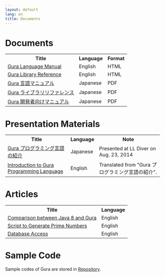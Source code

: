 ```yaml
---
layout: default
lang: en
title: Documents
---
```


<!-- ----------------------------------------------------------------------- -->
<h1 name="documents">Documents</h1>

<table>
<tr><th>Title</th><th>Language</th><th>Format</th></tr>

<tr><td>
<a href="language-manual/index.html">
Gura Language Manual
</a><td>English</td><td>HTML</td></tr>

<tr><td>
<a href="library-reference/index.html">
Gura Library Reference
</a><td>English</td><td>HTML</td></tr>

<tr><td>
<a href="https://github.com/gura-lang/gura-doc/blob/master/gura-lang-j.pdf?raw=true"
  onClick="ga('send', 'event', 'document', 'click', 'gura-lang-j.pdf');">
Gura 言語マニュアル
</a><td>Japanese</td><td>PDF</td></tr>

<tr><td>
<a href="https://github.com/gura-lang/gura-doc/blob/master/gura-lib-j.pdf?raw=true"
  onClick="ga('send', 'event', 'document', 'click', 'gura-lib-j.pdf');">
Gura ライブラリリファレンス
</a><td>Japanese</td><td>PDF</td></tr>

<tr><td>
<a href="https://github.com/gura-lang/gura-doc/blob/master/gura-dev-j.pdf?raw=true"
  onClick="ga('send', 'event', 'document', 'click', 'gura-dev-j.pdf');">
Gura 開発者向けマニュアル
</a><td>Japanese</td><td>PDF</td></tr>

</table>


<!-- ----------------------------------------------------------------------- -->
<h1 name="presentation">Presentation Materials</h1>

<table>
<tr><th>Title</th><th>Language</th><th>Note</th></tr>

<tr><td>
<a href="http://www.slideshare.net/ypsitau/gura-introduction-37974595">
Gura プログラミング言語の紹介
</a></td>
<td>Japanese</td><td>Presented at LL Diver on Aug. 23, 2014</td></tr>

<tr><td>
<a href="http://www.slideshare.net/ypsitau/gura-introductione">
Introduction to Gura Programming Language
</a></td>
<td>English</td><td>Translated from "Gura プログラミング言語の紹介".</td></tr>

</table>


<!-- ----------------------------------------------------------------------- -->
<h1>Articles</h1>

<table>
<tr><th>Title</th><th>Language</th></tr>

<tr><td>
<a href="articles/Comparison-between-Java8-and-Gura.html">
Comparison between Java 8 and Gura
</a></td>
<td>English</td></tr>

<tr><td>
<a href="articles/Script-to-Generate-Prime-Numbers.html">
Script to Generate Prime Numbers
</a></td>
<td>English</td></tr>

<tr><td>
<a href="articles/Database-Access.html">
Database Access
</a></td>
<td>English</td></tr>

</table>


<!-- ----------------------------------------------------------------------- -->
<h1>Sample Code</h1>

<p>Sample codes of Gura are stored in
<a href="https://github.com/gura-lang/gura/tree/master/sample"
 onClick="ga('send', 'event', 'repository', 'click', '/gura-lang/gura/tree/master/sample');">Repository</a>.
</p>
